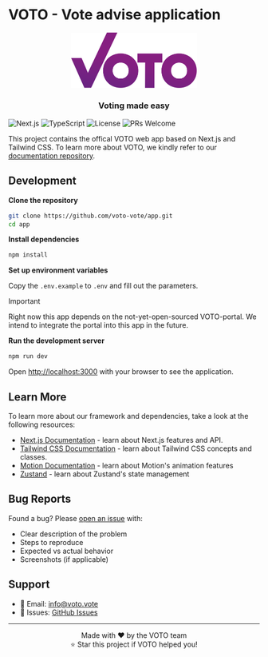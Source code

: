 # VOTO - Vote advise application

<p align="center">
  <a href="https://voto.vote">
    <img src="./public/logo.svg" alt="Logo" width="50%" height="auto">
  </a>

  <h3 align="center">Voting made easy</h3>
</p>

  ![Next.js](https://img.shields.io/badge/Next.js-15-black?style=for-the-badge&logo=next.js)
  ![TypeScript](https://img.shields.io/badge/TypeScript-007ACC?style=for-the-badge&logo=typescript&logoColor=white)
  ![License](https://img.shields.io/badge/License-MIT-green?style=for-the-badge)
  ![PRs Welcome](https://img.shields.io/badge/PRs-welcome-brightgreen?style=for-the-badge)

This project contains the offical VOTO web app based on Next.js and Tailwind CSS. To learn more about VOTO, we kindly refer to our [documentation repository](https://github.com/voto-vote/.github/tree/main/profile).

## Development

**Clone the repository**
   ```bash
   git clone https://github.com/voto-vote/app.git
   cd app
   ```

**Install dependencies**
   ```bash
   npm install
   ```

**Set up environment variables**

Copy the `.env.example` to `.env` and fill out the parameters.

> [!IMPORTANT]  
> Right now this app depends on the not-yet-open-sourced VOTO-portal.
> We intend to integrate the portal into this app in the future.

**Run the development server**

```bash
npm run dev
```

Open [http://localhost:3000](http://localhost:3000) with your browser to see the application.

## Learn More

To learn more about our framework and dependencies, take a look at the following resources:

- [Next.js Documentation](https://nextjs.org/docs) - learn about Next.js features and API.
- [Tailwind CSS Documentation](https://tailwindcss.com/docs) - learn about Tailwind CSS concepts and classes.
- [Motion Documentation](https://motion.dev/docs) - learn about Motion's animation features
- [Zustand](zustand.docs.pmnd.rs) - learn about Zustand's state management

## Bug Reports

Found a bug? Please [open an issue](https://github.com/voto-vote/app/issues) with:
- Clear description of the problem
- Steps to reproduce
- Expected vs actual behavior
- Screenshots (if applicable)


## Support

- 📧 Email: info@voto.vote
- 🐛 Issues: [GitHub Issues](https://github.com/voto-vote/app/issues)

---

<div align="center">
  Made with ❤️ by the VOTO team
  <br />
  ⭐ Star this project if VOTO helped you!
</div>
